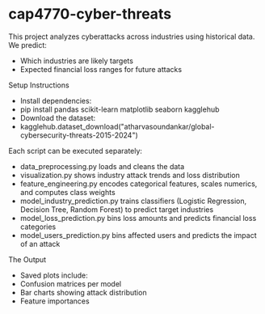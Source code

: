 # cap4770-cyber-threats
This project analyzes cyberattacks across industries using historical data. We predict:
- Which industries are likely targets
- Expected financial loss ranges for future attacks

Setup Instructions
- Install dependencies:
- pip install pandas scikit-learn matplotlib seaborn kagglehub
- Download the dataset:
- kagglehub.dataset_download("atharvasoundankar/global-cybersecurity-threats-2015-2024")

Each script can be executed separately:
- data_preprocessing.py loads and cleans the data
- visualization.py shows industry attack trends and loss distribution
- feature_engineering.py encodes categorical features, scales numerics, and computes class weights
- model_industry_prediction.py trains classifiers (Logistic Regression, Decision Tree, Random Forest) to predict target industries
- model_loss_prediction.py bins loss amounts and predicts financial loss categories
- model_users_prediction.py bins affected users and predicts the impact of an attack

The Output
- Saved plots include:
- Confusion matrices per model
- Bar charts showing attack distribution
- Feature importances
